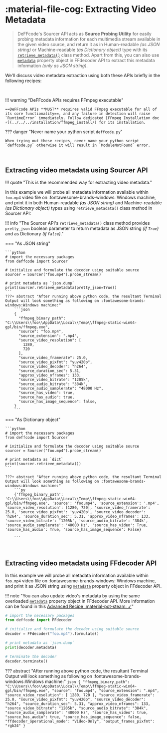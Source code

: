 <!--
======================================================================
DeFFcode library source-code is deployed under the Apache 2.0 License:

Copyright (c) 2021 Abhishek Thakur(@abhiTronix) <abhi.una12@gmail.com>

Licensed under the Apache License, Version 2.0 (the "License");
you may not use this file except in compliance with the License.
You may obtain a copy of the License at

   http://www.apache.org/licenses/LICENSE-2.0

Unless required by applicable law or agreed to in writing, software
distributed under the License is distributed on an "AS IS" BASIS,
WITHOUT WARRANTIES OR CONDITIONS OF ANY KIND, either express or implied.
See the License for the specific language governing permissions and
limitations under the License.
======================================================================
-->

# :material-file-cog: Extracting Video Metadata

> DeFFcode's Sourcer API acts as **Source Probing Utility** for easily probing metadata information for each multimedia stream available in the given video source, and return it as in Human-readable _(as JSON string)_ or Machine-readable _(as Dictionary object)_ type with its [`retrieve_metadata()`](../../reference/sourcer/#deffcode.sourcer.Sourcer.retrieve_metadata) class method. Apart from this, you can also use [`metadata`](../../reference/ffdecoder/#deffcode.ffdecoder.FFdecoder.metadata) property object in FFdecoder API to extract this metadata information _(only as JSON string)_.

We'll discuss video metadata extraction using both these APIs briefly in the following recipes:

&thinsp;

!!! warning "DeFFcode APIs requires FFmpeg executable"

    ==DeFFcode APIs **MUST** requires valid FFmpeg executable for all of its core functionality==, and any failure in detection will raise `RuntimeError` immediately. Follow dedicated [FFmpeg Installation doc ➶](../../../installation/ffmpeg_install/) for its installation.

??? danger "Never name your python script `deffcode.py`"

    When trying out these recipes, never name your python script `deffcode.py` otherwise it will result in `ModuleNotFound` error.

&thinsp;

## Extracting video metadata using Sourcer API

!!! quote "This is the recommended way for extracting video metadata."

In this example we will probe all metadata information available within `foo.mp4` video file on :fontawesome-brands-windows: Windows machine, and print it in both Human-readable _(as JSON string)_ and Machine-readable _(as Dictionary object)_ types using `retrieve_metadata()` class method in Sourcer API:

!!! info "The Sourcer API's `retrieve_metadata()` class method provides `pretty_json` boolean parameter to return metadata as JSON string _(if `True`)_ and as Dictionary _(if `False`)_."

=== "As JSON string"

    ```python
    # import the necessary packages
    from deffcode import Sourcer

    # initialize and formulate the decoder using suitable source
    sourcer = Sourcer("foo.mp4").probe_stream()

    # print metadata as `json.dump`
    print(sourcer.retrieve_metadata(pretty_json=True))
    ```
    ???+ abstract "After running above python code, the resultant Terminal Output will look something as following on :fontawesome-brands-windows:Windows machine:"
        ```json
        {
          "ffmpeg_binary_path": "C:\\Users\\foo\\AppData\\Local\\Temp\\ffmpeg-static-win64-gpl/bin/ffmpeg.exe",
          "source": "foo.mp4",
          "source_extension": ".mp4",
          "source_video_resolution": [
            1280,
            720
          ],
          "source_video_framerate": 25.0,
          "source_video_pixfmt": "yuv420p",
          "source_video_decoder": "h264",
          "source_duration_sec": 5.31,
          "approx_video_nframes": 133,
          "source_video_bitrate": "1205k",
          "source_audio_bitrate": "384k",
          "source_audio_samplerate": "48000 Hz",
          "source_has_video": true,
          "source_has_audio": true,
          "source_has_image_sequence": false,
        }
        ```

=== "As Dictionary object"

    ```python
    # import the necessary packages
    from deffcode import Sourcer

    # initialize and formulate the decoder using suitable source
    sourcer = Sourcer("foo.mp4").probe_stream()

    # print metadata as `dict`
    print(sourcer.retrieve_metadata())
    ```
    
    ???+ abstract "After running above python code, the resultant Terminal Output will look something as following on :fontawesome-brands-windows:Windows machine:"
        ```py
        {'ffmpeg_binary_path': 'C:\\Users\\foo\\AppData\\Local\\Temp\\ffmpeg-static-win64-gpl/bin/ffmpeg.exe', 'source': 'foo.mp4', 'source_extension': '.mp4', 'source_video_resolution': [1280, 720], 'source_video_framerate': 25.0, 'source_video_pixfmt': 'yuv420p', 'source_video_decoder': 'h264', 'source_duration_sec': 5.31, 'approx_video_nframes': 133, 'source_video_bitrate': '1205k', 'source_audio_bitrate': '384k', 'source_audio_samplerate': '48000 Hz', 'source_has_video': True, 'source_has_audio': True, 'source_has_image_sequence': False}
    
        ```

&nbsp;

## Extracting video metadata using FFdecoder API

In this example we will probe all metadata information available within `foo.mp4` video file on :fontawesome-brands-windows: Windows machine, and print it as JSON string using  [`metadata`](../../reference/ffdecoder/#deffcode.ffdecoder.FFdecoder.metadata) property object in FFdecoder API.

!!! note "You can also update video's metadata by using the same overloaded [`metadata`](../../reference/ffdecoder/#deffcode.ffdecoder.FFdecoder.metadata) property object in FFdecoder API. More information can be found in this [Advanced Recipe :material-pot-steam: ➶](../../advanced/update-metadata/#updating-source-video-metadata-in-ffdecoder-api)"

```python
# import the necessary packages
from deffcode import FFdecoder

# initialize and formulate the decoder using suitable source
decoder = FFdecoder("foo.mp4").formulate()

# print metadata as `json.dump`
print(decoder.metadata)

# terminate the decoder
decoder.terminate()
```
??? abstract "After running above python code, the resultant Terminal Output will look something as following on :fontawesome-brands-windows:Windows machine:"
    ```json
    {
      "ffmpeg_binary_path": "C:\\Users\\foo\\AppData\\Local\\Temp\\ffmpeg-static-win64-gpl/bin/ffmpeg.exe",
      "source": "foo.mp4",
      "source_extension": ".mp4",
      "source_video_resolution": [
        1280,
        720
      ],
      "source_video_framerate": 25.0,
      "source_video_pixfmt": "yuv420p",
      "source_video_decoder": "h264",
      "source_duration_sec": 5.31,
      "approx_video_nframes": 133,
      "source_video_bitrate": "1205k",
      "source_audio_bitrate": "384k",
      "source_audio_samplerate": "48000 Hz",
      "source_has_video": true,
      "source_has_audio": true,
      "source_has_image_sequence": false,
      "ffdecoder_operational_mode": "Video-Only",
      "output_frames_pixfmt": "rgb24"
    }
    ```

&nbsp;